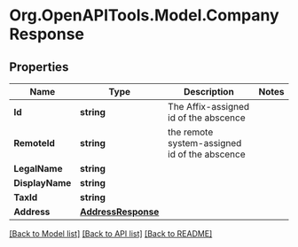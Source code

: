 # Org.OpenAPITools.Model.CompanyResponse

## Properties

Name | Type | Description | Notes
------------ | ------------- | ------------- | -------------
**Id** | **string** | The Affix-assigned id of the abscence | 
**RemoteId** | **string** | the remote system-assigned id of the abscence | 
**LegalName** | **string** |  | 
**DisplayName** | **string** |  | 
**TaxId** | **string** |  | 
**Address** | [**AddressResponse**](AddressResponse.md) |  | 

[[Back to Model list]](../README.md#documentation-for-models) [[Back to API list]](../README.md#documentation-for-api-endpoints) [[Back to README]](../README.md)

